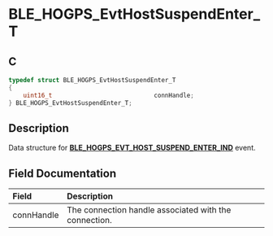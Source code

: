 # BLE_HOGPS_EvtHostSuspendEnter_T

## C

```c
typedef struct BLE_HOGPS_EvtHostSuspendEnter_T
{
    uint16_t                            connHandle;
} BLE_HOGPS_EvtHostSuspendEnter_T;
```

## Description

Data structure for **[BLE_HOGPS_EVT_HOST_SUSPEND_ENTER_IND](GUID-FD46DA44-7917-4D0D-B093-1B426A48DF54.md)** event.


## Field Documentation

|Field|Description|
|:---|:---|
|connHandle|The connection handle associated with the connection.|
